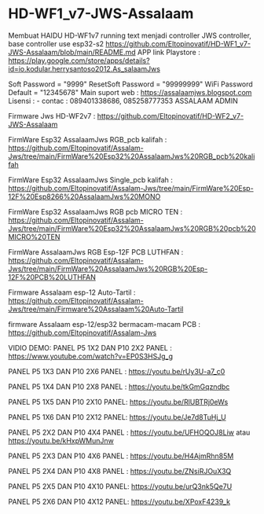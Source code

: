 # HD-WF1_v7-JWS-Assalaam

Membuat HAIDU HD-WF1v7 running text menjadi controller JWS controller, base controller use esp32-s2
https://github.com/Eltopinovatif/HD-WF1_v7-JWS-Assalaam/blob/main/README.md
APP link Playstore : https://play.google.com/store/apps/details?id=io.kodular.herrysantoso2012.As_salaamJws

Soft Password = "9999"
ResetSoft Password = "99999999"
WiFi Password Default = "12345678" Main suport web : https://assalaamjws.blogspot.com
Lisensi : - contac : 089401338686, 085258777353 ASSALAAM ADMIN

Firmware Jws HD-WF2v7 : https://github.com/Eltopinovatif/HD-WF2_v7-JWS-Assalaam

FirmWare Esp32 AssalaamJws RGB_pcb kalifah : https://github.com/Eltopinovatif/Assalam-Jws/tree/main/FirmWare%20Esp32%20AssalaamJws%20RGB_pcb%20kalifah

FirmWare Esp32 AssalaamJws Single_pcb kalifah : https://github.com/Eltopinovatif/Assalam-Jws/tree/main/FirmWare%20Esp-12F%20Esp8266%20AssalaamJws%20MONO

FirmWare Esp32 AssalaamJws RGB pcb MICRO TEN : https://github.com/Eltopinovatif/Assalam-Jws/tree/main/FirmWare%20Esp32%20AssalaamJws%20RGB%20pcb%20MICRO%20TEN

FirmWare AssalaamJws RGB Esp-12F PCB LUTHFAN : https://github.com/Eltopinovatif/Assalam-Jws/tree/main/FirmWare%20AssalaamJws%20RGB%20Esp-12F%20PCB%20LUTHFAN

Firmware Assalaam esp-12 Auto-Tartil : https://github.com/Eltopinovatif/Assalam-Jws/tree/main/Firmware%20Assalaam%20Auto-Tartil

firmware Assalaam esp-12/esp32 bermacam-macam PCB : https://github.com/Eltopinovatif/Assalam-Jws

VIDIO DEMO: PANEL P5 1X2 DAN P10 2X2 PANEL : https://www.youtube.com/watch?v=EP0S3HSJg_g

PANEL P5 1X3 DAN P10 2X6 PANEL : https://youtu.be/rUy3U-a7_c0

PANEL P5 1X4 DAN P10 2X8 PANEL : https://youtu.be/tkGmGqzndbc

PANEL P5 1X5 DAN P10 2X10 PANEL: https://youtu.be/RlUBTRj0eWs

PANEL P5 1X6 DAN P10 2X12 PANEL: https://youtu.be/Je7d8TuHj_U

PANEL P5 2X2 DAN P10 4X4 PANEL : https://youtu.be/UFHOQOJ8Liw atau https://youtu.be/kHxpWMunJnw

PANEL P5 2X3 DAN P10 4X6 PANEL : https://youtu.be/H4AjmRhn85M

PANEL P5 2X4 DAN P10 4X8 PANEL : https://youtu.be/ZNsiRJOuX3Q

PANEL P5 2X5 DAN P10 4X10 PANEL: https://youtu.be/urQ3nk5Qe7U

PANEL P5 2X6 DAN P10 4X12 PANEL: https://youtu.be/XPoxF4239_k

